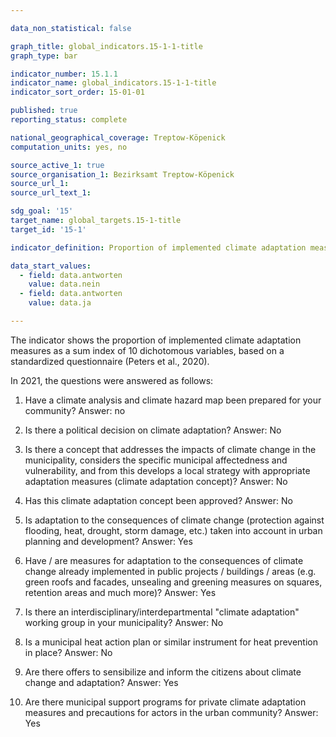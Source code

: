 ```yaml
---

data_non_statistical: false

graph_title: global_indicators.15-1-1-title
graph_type: bar

indicator_number: 15.1.1
indicator_name: global_indicators.15-1-1-title
indicator_sort_order: 15-01-01

published: true
reporting_status: complete

national_geographical_coverage: Treptow-Köpenick
computation_units: yes, no

source_active_1: true
source_organisation_1: Bezirksamt Treptow-Köpenick
source_url_1:
source_url_text_1: 

sdg_goal: '15'
target_name: global_targets.15-1-title
target_id: '15-1'

indicator_definition: Proportion of implemented climate adaptation measures as a sum index of 10 dichotomous variables, based on a standardized questionnaire.

data_start_values:
  - field: data.antworten
    value: data.nein
  - field: data.antworten
    value: data.ja

---
```


The indicator shows the proportion of implemented climate adaptation measures as a sum index of 10 dichotomous variables, based on a standardized questionnaire (Peters et al., 2020). <br>

In 2021, the questions were answered as follows:

1. Have a climate analysis and climate hazard map been prepared for your community? Answer: no <br>

2. Is there a political decision on climate adaptation? Answer: No <br>

3. Is there a concept that addresses the impacts of climate change in the municipality, considers the specific municipal affectedness and vulnerability, and from this develops a local strategy with appropriate adaptation measures (climate adaptation concept)? Answer: No <br>

4. Has this climate adaptation concept been approved? Answer: No <br>

5. Is adaptation to the consequences of climate change (protection against flooding, heat, drought, storm damage, etc.) taken into account in urban planning and development? Answer: Yes <br>

6. Have / are measures for adaptation to the consequences of climate change already implemented in public projects / buildings / areas (e.g. green roofs and facades, unsealing and greening measures on squares, retention areas and much more)? Answer: Yes <br>

7. Is there an interdisciplinary/interdepartmental "climate adaptation" working group in your municipality? Answer: No <br>

8. Is a municipal heat action plan or similar instrument for heat prevention in place? Answer: No <br>

9. Are there offers to sensibilize and inform the citizens about climate change and adaptation? Answer: Yes <br>

10. Are there municipal support programs for private climate adaptation measures and precautions for actors in the urban community? Answer: Yes
